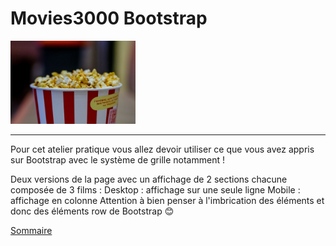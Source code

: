 # Movies3000 Bootstrap

<img src="./img/popcorn-6865976_1280.jpg" title="Movies3000 Bootstrap" alt="movies3000Bootstrap project illustration" width="200"/>
<hr>

Pour cet atelier pratique vous allez devoir utiliser ce que vous avez appris sur Bootstrap avec le système de grille notamment !

Deux versions de la page avec un affichage de 2 sections chacune composée de 3 films :
Desktop : affichage sur une seule ligne
Mobile : affichage en colonne
Attention à bien penser à l'imbrication des éléments et donc des éléments row de Bootstrap 😊

[Sommaire](../)